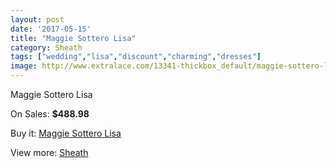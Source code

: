 ```yaml
---
layout: post
date: '2017-05-15'
title: "Maggie Sottero Lisa"
category: Sheath
tags: ["wedding","lisa","discount","charming","dresses"]
image: http://www.extralace.com/13341-thickbox_default/maggie-sottero-lisa.jpg
---
```

Maggie Sottero Lisa

On Sales: **$488.98**
<a href="https://www.extralace.com/sheath/6294-maggie-sottero-lisa.html"><amp-img layout="responsive" width="600" height="600" src="//www.extralace.com/13341-thickbox_default/maggie-sottero-lisa.jpg" alt="Maggie Sottero Lisa 0" /></a>

Buy it: [Maggie Sottero Lisa](https://www.extralace.com/sheath/6294-maggie-sottero-lisa.html "Maggie Sottero Lisa")

View more: [Sheath](https://www.extralace.com/7-sheath "Sheath")